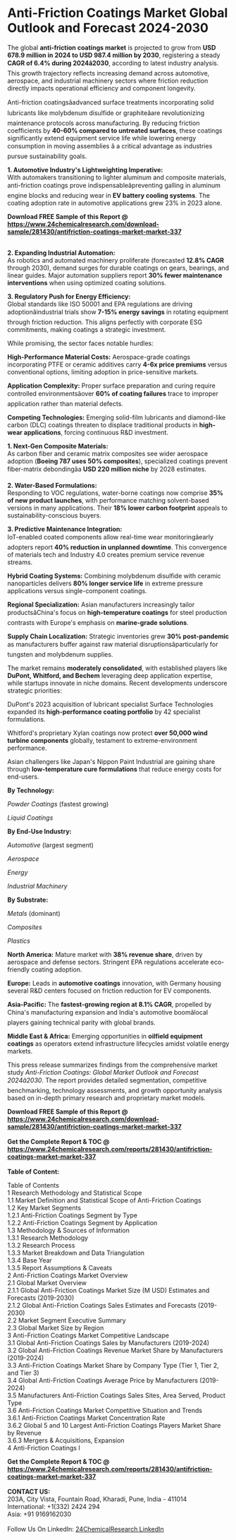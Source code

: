 <h1>Anti-Friction Coatings Market Global Outlook and Forecast 2024-2030</h1><p>The global <strong>anti-friction coatings market</strong> is projected to grow from <strong>USD 678.9 million in 2024 to USD 987.4 million by 2030</strong>, registering a steady <strong>CAGR of 6.4% during 2024â2030</strong>, according to latest industry analysis. This growth trajectory reflects increasing demand across automotive, aerospace, and industrial machinery sectors where friction reduction directly impacts operational efficiency and component longevity.</p><p>Anti-friction coatingsâadvanced surface treatments incorporating solid lubricants like molybdenum disulfide or graphiteâare revolutionizing maintenance protocols across manufacturing. By reducing friction coefficients by <strong>40-60% compared to untreated surfaces</strong>, these coatings significantly extend equipment service life while lowering energy consumption in moving assemblies â a critical advantage as industries pursue sustainability goals.</p><p><strong>1. Automotive Industry's Lightweighting Imperative:</strong><br>
With automakers transitioning to lighter aluminum and composite materials, anti-friction coatings prove indispensableâpreventing galling in aluminum engine blocks and reducing wear in <strong>EV battery cooling systems</strong>. The coating adoption rate in automotive applications grew 23% in 2023 alone.</p><div><b>Download FREE Sample of this Report @ 
            <a href="https://www.24chemicalresearch.com/download-sample/281430/antifriction-coatings-market-market-337">
            https://www.24chemicalresearch.com/download-sample/281430/antifriction-coatings-market-market-337</a></b></div><br><p><strong>2. Expanding Industrial Automation:</strong><br>
As robotics and automated machinery proliferate (forecasted <strong>12.8% CAGR</strong> through 2030), demand surges for durable coatings on gears, bearings, and linear guides. Major automation suppliers report <strong>30% fewer maintenance interventions</strong> when using optimized coating solutions.</p><p><strong>3. Regulatory Push for Energy Efficiency:</strong><br>
Global standards like ISO 50001 and EPA regulations are driving adoptionâindustrial trials show <strong>7-15% energy savings</strong> in rotating equipment through friction reduction. This aligns perfectly with corporate ESG commitments, making coatings a strategic investment.</p><p>While promising, the sector faces notable hurdles:</p><p><strong>High-Performance Material Costs:</strong> Aerospace-grade coatings incorporating PTFE or ceramic additives carry <strong>4-6x price premiums</strong> versus conventional options, limiting adoption in price-sensitive markets.</p><p><strong>Application Complexity:</strong> Proper surface preparation and curing require controlled environmentsâover <strong>60% of coating failures</strong> trace to improper application rather than material defects.</p><p><strong>Competing Technologies:</strong> Emerging solid-film lubricants and diamond-like carbon (DLC) coatings threaten to displace traditional products in <strong>high-wear applications</strong>, forcing continuous R&amp;D investment.</p><p><strong>1. Next-Gen Composite Materials:</strong><br>
As carbon fiber and ceramic matrix composites see wider aerospace adoption (<strong>Boeing 787 uses 50% composites</strong>), specialized coatings prevent fiber-matrix debondingâa <strong>USD 220 million niche</strong> by 2028 estimates.</p><p><strong>2. Water-Based Formulations:</strong><br>
Responding to VOC regulations, water-borne coatings now comprise <strong>35% of new product launches</strong>, with performance matching solvent-based versions in many applications. Their <strong>18% lower carbon footprint</strong> appeals to sustainability-conscious buyers.</p><p><strong>3. Predictive Maintenance Integration:</strong><br>
IoT-enabled coated components allow real-time wear monitoringâearly adopters report <strong>40% reduction in unplanned downtime</strong>. This convergence of materials tech and Industry 4.0 creates premium service revenue streams.</p><p><strong>Hybrid Coating Systems:</strong> Combining molybdenum disulfide with ceramic nanoparticles delivers <strong>80% longer service life</strong> in extreme pressure applications versus single-component coatings.</p><p><strong>Regional Specialization:</strong> Asian manufacturers increasingly tailor productsâChina's focus on <strong>high-temperature coatings</strong> for steel production contrasts with Europe's emphasis on <strong>marine-grade solutions</strong>.</p><p><strong>Supply Chain Localization:</strong> Strategic inventories grew <strong>30% post-pandemic</strong> as manufacturers buffer against raw material disruptionsâparticularly for tungsten and molybdenum supplies.</p><p>The market remains <strong>moderately consolidated</strong>, with established players like <strong>DuPont, Whitford, and Bechem</strong> leveraging deep application expertise, while startups innovate in niche domains. Recent developments underscore strategic priorities:</p><p>DuPont's 2023 acquisition of lubricant specialist Surface Technologies expanded its <strong>high-performance coating portfolio</strong> by 42 specialist formulations.</p><p>Whitford's proprietary Xylan coatings now protect <strong>over 50,000 wind turbine components</strong> globally, testament to extreme-environment performance.</p><p>Asian challengers like Japan's Nippon Paint Industrial are gaining share through <strong>low-temperature cure formulations</strong> that reduce energy costs for end-users.</p><p><strong>By Technology:</strong></p><p><em>Powder Coatings</em> (fastest growing)</p><p><em>Liquid Coatings</em></p><p><strong>By End-Use Industry:</strong></p><p><em>Automotive</em> (largest segment)</p><p><em>Aerospace</em></p><p><em>Energy</em></p><p><em>Industrial Machinery</em></p><p><strong>By Substrate:</strong></p><p><em>Metals</em> (dominant)</p><p><em>Composites</em></p><p><em>Plastics</em></p><p><strong>North America:</strong> Mature market with <strong>38% revenue share</strong>, driven by aerospace and defense sectors. Stringent EPA regulations accelerate eco-friendly coating adoption.</p><p><strong>Europe:</strong> Leads in <strong>automotive coatings</strong> innovation, with Germany housing several R&amp;D centers focused on friction reduction for EV components.</p><p><strong>Asia-Pacific:</strong> The <strong>fastest-growing region at 8.1% CAGR</strong>, propelled by China's manufacturing expansion and India's automotive boomâlocal players gaining technical parity with global brands.</p><p><strong>Middle East &amp; Africa:</strong> Emerging opportunities in <strong>oilfield equipment coatings</strong> as operators extend infrastructure lifecycles amidst volatile energy markets.</p><p>This press release summarizes findings from the comprehensive market study <em>Anti-Friction Coatings: Global Market Outlook and Forecast 2024â2030</em>. The report provides detailed segmentation, competitive benchmarking, technology assessments, and growth opportunity analysis based on in-depth primary research and proprietary market models.</p><div><b>Download FREE Sample of this Report @ 
            <a href="https://www.24chemicalresearch.com/download-sample/281430/antifriction-coatings-market-market-337">
            https://www.24chemicalresearch.com/download-sample/281430/antifriction-coatings-market-market-337</a></b></div><br><div><b>Get the Complete Report & TOC @ 
            <a href="https://www.24chemicalresearch.com/reports/281430/antifriction-coatings-market-market-337">
            https://www.24chemicalresearch.com/reports/281430/antifriction-coatings-market-market-337</a></b></div><br>
            <b>Table of Content:</b><p>Table of Contents<br />
 1 Research Methodology and Statistical Scope<br />
 1.1 Market Definition and Statistical Scope of Anti-Friction Coatings<br />
 1.2 Key Market Segments<br />
 1.2.1 Anti-Friction Coatings Segment by Type<br />
 1.2.2 Anti-Friction Coatings Segment by Application<br />
 1.3 Methodology & Sources of Information<br />
 1.3.1 Research Methodology<br />
 1.3.2 Research Process<br />
 1.3.3 Market Breakdown and Data Triangulation<br />
 1.3.4 Base Year<br />
 1.3.5 Report Assumptions & Caveats<br />
 2 Anti-Friction Coatings Market Overview<br />
 2.1 Global Market Overview<br />
 2.1.1 Global Anti-Friction Coatings Market Size (M USD) Estimates and Forecasts (2019-2030)<br />
 2.1.2 Global Anti-Friction Coatings Sales Estimates and Forecasts (2019-2030)<br />
 2.2 Market Segment Executive Summary<br />
 2.3 Global Market Size by Region<br />
 3 Anti-Friction Coatings Market Competitive Landscape<br />
 3.1 Global Anti-Friction Coatings Sales by Manufacturers (2019-2024)<br />
 3.2 Global Anti-Friction Coatings Revenue Market Share by Manufacturers (2019-2024)<br />
 3.3 Anti-Friction Coatings Market Share by Company Type (Tier 1, Tier 2, and Tier 3)<br />
 3.4 Global Anti-Friction Coatings Average Price by Manufacturers (2019-2024)<br />
 3.5 Manufacturers Anti-Friction Coatings Sales Sites, Area Served, Product Type<br />
 3.6 Anti-Friction Coatings Market Competitive Situation and Trends<br />
 3.6.1 Anti-Friction Coatings Market Concentration Rate<br />
 3.6.2 Global 5 and 10 Largest Anti-Friction Coatings Players Market Share by Revenue<br />
 3.6.3 Mergers & Acquisitions, Expansion<br />
 4 Anti-Friction Coatings I</p><div><b>Get the Complete Report & TOC @ 
            <a href="https://www.24chemicalresearch.com/reports/281430/antifriction-coatings-market-market-337">
            https://www.24chemicalresearch.com/reports/281430/antifriction-coatings-market-market-337</a></b></div><br><b>CONTACT US:</b><br>
            203A, City Vista, Fountain Road, Kharadi, Pune, India - 411014<br>
            International: +1(332) 2424 294<br>
            Asia: +91 9169162030 <br><br>
            Follow Us On LinkedIn: <a href="https://www.linkedin.com/company/24chemicalresearch/">24ChemicalResearch LinkedIn</a>